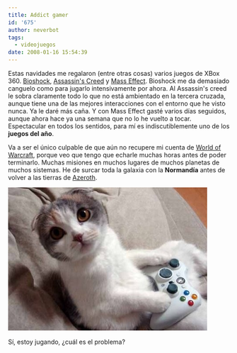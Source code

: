 ```yaml
---
title: Addict gamer
id: '675'
author: neverbot
tags:
  - videojuegos
date: 2008-01-16 15:54:39
---
```


Estas navidades me regalaron (entre otras cosas) varios juegos de XBox 360. [Bioshock](http://en.wikipedia.org/wiki/Bioshock), [Assassin's Creed](http://en.wikipedia.org/wiki/Assassin's_Creed) y [Mass Effect](http://en.wikipedia.org/wiki/Mass_effect). Bioshock me da demasiado canguelo como para jugarlo intensivamente por ahora. Al Assassin's creed le sobra claramente todo lo que no está ambientado en la tercera cruzada, aunque tiene una de las mejores interacciones con el entorno que he visto nunca. Ya le daré más caña. Y con Mass Effect gasté varios días seguidos, aunque ahora hace ya una semana que no lo he vuelto a tocar. Espectacular en todos los sentidos, para mí es indiscutiblemente uno de los **juegos del año**.

Va a ser el único culpable de que aún no recupere mi cuenta de [World of Warcraft](http://en.wikipedia.org/wiki/World_of_warcraft), porque veo que tengo que echarle muchas horas antes de poder terminarlo. Muchas misiones en muchos lugares de muchos planetas de muchos sistemas. He de surcar toda la galaxia con la **Normandía** antes de volver a las tierras de [Azeroth](http://en.wikipedia.org/wiki/Azeroth_%28world%29#Geography).

![Zoy er gatoh... con botah](./addict-gamer/gato-xbox.jpg "Zoy er gatoh... con botah")

Sí, estoy jugando, ¿cuál es el problema?